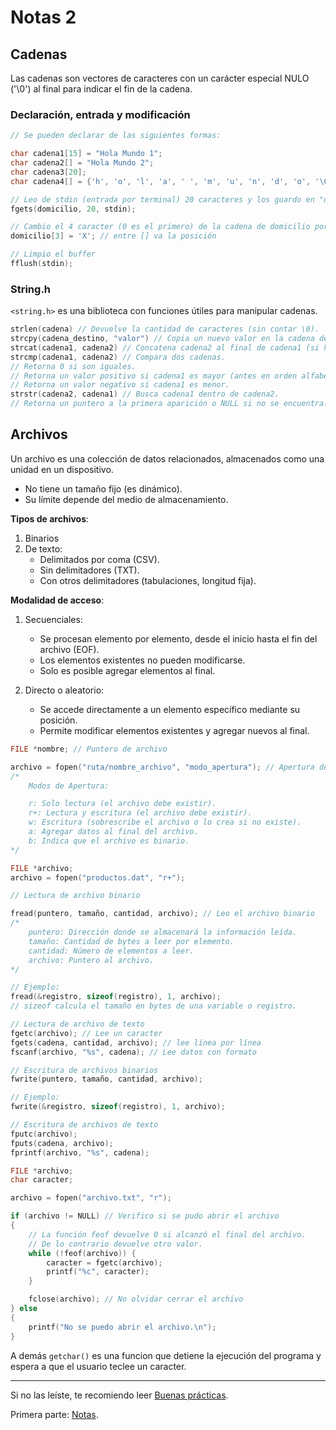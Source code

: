 # Notas 2

## Cadenas

Las cadenas son vectores de caracteres con un carácter especial NULO ('\0') al final para indicar el fin de la cadena.

### Declaración, entrada y modificación

```C
// Se pueden declarar de las siguientes formas:

char cadena1[15] = "Hola Mundo 1";
char cadena2[] = "Hola Mundo 2";
char cadena3[20];
char cadena4[] = {'h', 'o', 'l', 'a', ' ', 'm', 'u', 'n', 'd', 'o', '\0'};
```

```C
// Leo de stdin (entrada por terminal) 20 caracteres y los guardo en "domicilio"
fgets(domicilio, 20, stdin);

// Cambio el 4 caracter (0 es el primero) de la cadena de domicilio por "X"
domicilio[3] = 'X'; // entre [] va la posición

// Limpio el buffer
fflush(stdin);

```

### String.h

`<string.h>` es una biblioteca con funciones útiles para manipular cadenas.

```C
strlen(cadena) // Devuelve la cantidad de caracteres (sin contar \0).
strcpy(cadena_destino, "valor") // Copia un nuevo valor en la cadena destino.
strcat(cadena1, cadena2) // Concatena cadena2 al final de cadena1 (si hay espacio suficiente).
strcmp(cadena1, cadena2) // Compara dos cadenas.
// Retorna 0 si son iguales.
// Retorna un valor positivo si cadena1 es mayor (antes en orden alfabético).
// Retorna un valor negativo si cadena1 es menor.
strstr(cadena2, cadena1) // Busca cadena1 dentro de cadena2.
// Retorna un puntero a la primera aparición o NULL si no se encuentra.
```

## Archivos

Un archivo es una colección de datos relacionados, almacenados como una unidad en un dispositivo.

-   No tiene un tamaño fijo (es dinámico).
-   Su límite depende del medio de almacenamiento.

**Tipos de archivos**:

1. Binarios
2. De texto:
    - Delimitados por coma (CSV).
    - Sin delimitadores (TXT).
    - Con otros delimitadores (tabulaciones, longitud fija).

**Modalidad de acceso**:

1. Secuenciales:

    - Se procesan elemento por elemento, desde el inicio hasta el fin del archivo (EOF).
    - Los elementos existentes no pueden modificarse.
    - Solo es posible agregar elementos al final.

2. Directo o aleatorio:
    - Se accede directamente a un elemento específico mediante su posición.
    - Permite modificar elementos existentes y agregar nuevos al final.

```C
FILE *nombre; // Puntero de archivo

archivo = fopen("ruta/nombre_archivo", "modo_apertura"); // Apertura de archivo
/*
	Modos de Apertura:

	r: Solo lectura (el archivo debe existir).
	r+: Lectura y escritura (el archivo debe existir).
	w: Escritura (sobrescribe el archivo o lo crea si no existe).
	a: Agregar datos al final del archivo.
	b: Indica que el archivo es binario.
*/
```

```C
FILE *archivo;
archivo = fopen("productos.dat", "r+");
```

```C
// Lectura de archivo binario

fread(puntero, tamaño, cantidad, archivo); // Leo el archivo binario
/*
	puntero: Dirección donde se almacenará la información leída.
	tamaño: Cantidad de bytes a leer por elemento.
	cantidad: Número de elementos a leer.
	archivo: Puntero al archivo.
*/

// Ejemplo:
fread(&registro, sizeof(registro), 1, archivo);
// sizeof calcula el tamaño en bytes de una variable o registro.
```

```C
// Lectura de archivo de texto
fgetc(archivo); // Lee un caracter
fgets(cadena, cantidad, archivo); // lee línea por línea
fscanf(archivo, "%s", cadena); // Lee datos con formato
```

```C
// Escritura de archivos binarios
fwrite(puntero, tamaño, cantidad, archivo);

// Ejemplo:
fwrite(&registro, sizeof(registro), 1, archivo);
```

```C
// Escritura de archivos de texto
fputc(archivo);
fputs(cadena, archivo);
fprintf(archivo, "%s", cadena);
```

```C
FILE *archivo;
char caracter;

archivo = fopen("archivo.txt", "r");

if (archivo != NULL) // Verifico si se pudo abrir el archivo
{
	// La función feof devuelve 0 si alcanzó el final del archivo.
	// De lo contrario devuelve otro valor.
	while (!feof(archivo)) {
		caracter = fgetc(archivo);
		printf("%c", caracter);
	}

	fclose(archivo); // No olvidar cerrar el archivo
} else
{
	printf("No se puedo abrir el archivo.\n");
}
```

A demás `getchar()` es una funcion que detiene la ejecución del programa y espera a que el usuario teclee un caracter.

---

Si no las leíste, te recomiendo leer [Buenas prácticas](../Buenas%20prácticas/).

Primera parte: [Notas](../Notas/).
